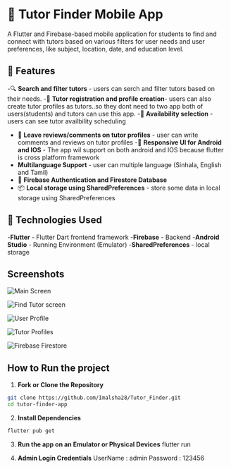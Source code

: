 # 📱 Tutor Finder Mobile App

A Flutter and Firebase-based mobile application for students to find and connect with tutors based on various filters for user needs and user preferences, like subject, location, date, and education level.

## 🔧 Features

-🔍 **Search and filter tutors** - users can serch and filter tutors based on their needs.
-📝 **Tutor registration and profile creation**- users can also create tutor profiles as tutors..so they dont need to two app both of users(students) and tutors can use this app.
-📆 **Availability selection** - users can see tutor availbility scheduling
- 💬 **Leave reviews/comments on tutor profiles** - user can write comments and reviews on tutor profiles
-📱 **Responsive UI for Android and IOS** - The app wil support on both android and IOS because flutter is cross platform framework
- **Multilanguage Support** - user can multiple language (Sinhala, English and Tamil)
- 🔐 **Firebase Authentication and Firestore Database** 
- 📦 **Local storage using SharedPreferences** - store some data in local storage using SharedPreferences

## 🔧 Technologies Used
-**Flutter** - Flutter Dart frontend framework
-**Firebase** - Backend
-**Android Studio** - Running Environment (Emulator)
-**SharedPreferences** - local storage

## Screenshots 
![Main Screen](./screenshots/Main%20Screen.png)

![Find Tutor screen](./screenshots/Find%20Tutor%20screen.png)

![User Profile](./screenshots/User%20Profile.png)

![Tutor Profiles](./screenshots/Tutor%20Profiles.png)

![Firebase Firestore](./screenshots/Firebase%20Firestore.png)

## How to Run the project

1. **Fork or Clone the Repository**
```bash
git clone https://github.com/Imalsha28/Tutor_Finder.git
cd tutor-finder-app
```
2. **Install Dependencies**
```bash
flutter pub get
```
3. **Run the app on an Emulator or Physical Devices**
flutter run

4. **Admin Login Credentials**
UserName : admin
Password : 123456
